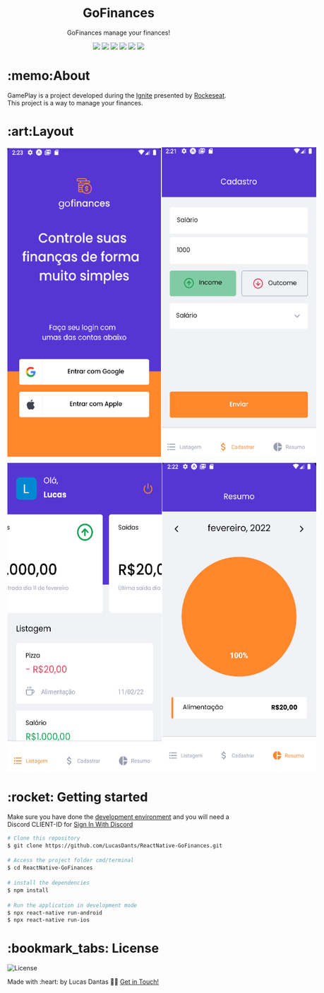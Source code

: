 
<h1 align="center">GoFinances</h1>
<p align="center">GoFinances manage your finances!</p>

<p align="center">
 <img  src="https://img.shields.io/github/package-json/dependency-version/LucasDants/ReactNative-GoFinances/react">
 <img  src="https://img.shields.io/github/package-json/dependency-version/LucasDants/ReactNative-GoFinances/react-native" >
 <img  src="https://img.shields.io/github/package-json/dependency-version/LucasDants/ReactNative-GoFinances/expo">
 <img  src="https://img.shields.io/github/package-json/dependency-version/LucasDants/ReactNative-GoFinances/react-hook-form">
<img  src="https://img.shields.io/github/package-json/dependency-version/LucasDants/ReactNative-GoFinances/victory-native">
<img  src="https://img.shields.io/github/package-json/dependency-version/LucasDants/ReactNative-GoFinances/styled-components">
</p>

<h1>:memo:About</h1>
<p>GamePlay is a project developed during the <a href="https://rocketseat.com/">Ignite</a> presented by <a href="https://www.linkedin.com/school/rocketseat/">Rockeseat</a>. This project is a way to manage your finances.</p>


<h1>:art:Layout</h1>
<p style="display: flex; flex-direction: row; align: center">
   <img  src="https://github.com/LucasDants/ReactNative-GoFinances/blob/main/screenshots/auth.png" width="350px" height="700px" >
  <img  src="https://github.com/LucasDants/ReactNative-GoFinances/blob/main/screenshots/cadastro.png" width="350px" height="700px" >
</p>
<p style="display: flex; flex-direction: row; align: center">
   <img  src="https://github.com/LucasDants/ReactNative-GoFinances/blob/main/screenshots/dashboard.png" width="350px" height="700px">
  <img  src="https://github.com/LucasDants/ReactNative-GoFinances/blob/main/screenshots/resumo.png" width="350px" height="700px">
</p>


<h1>:rocket: Getting started</h1>
<p>Make sure you have done the <a href="https://reactnative.dev/docs/environment-setup">development environment</a> and you will need a Discord CLIENT-ID for <a href="https://discord.com/developers">Sign In With Discord</a> </p>

```bash
# Clone this repository
$ git clone https://github.com/LucasDants/ReactNative-GoFinances.git

# Access the project folder cmd/terminal
$ cd ReactNative-GoFinances

# install the dependencies
$ npm install

# Run the application in development mode
$ npx react-native run-android
$ npx react-native run-ios


```

<h1>:bookmark_tabs: License</h1>
 <img  src="https://img.shields.io/github/license/LucasDants/ReactNative-GoFinances" alt="License">
 
 <p>Made with :heart: by Lucas Dantas 👋🏽 <a href="https://www.linkedin.com/in/LucasDants/">Get in Touch!</a></p>
